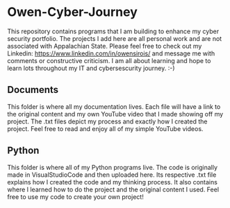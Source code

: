 # Owen-Cyber-Journey

This repository contains programs that I am building to enhance my cyber security portfolio. The projects I add here are all personal work and are not associated with Appalachian State. Please feel free to check out my Linkedin: https://www.linkedin.com/in/owensirois/ and message me with comments or constructive criticism. I am all about learning and hope to learn lots throughout my IT and cybersescurity journey. :-)

## Documents

This folder is where all my documentation lives. Each file will have a link to the original content and my own YouTube video that I made showing off my project. The .txt files depict my process and exactly how I created the project. Feel free to read and enjoy all of my simple YouTube videos. 

## Python

This folder is where all of my Python programs live. The code is originally made in VisualStudioCode and then uploaded here. Its respective .txt file explains how I created the code and my thinking process. It also contains where I learned how to do the project and the original content I used. Feel free to use my code to create your own project!
